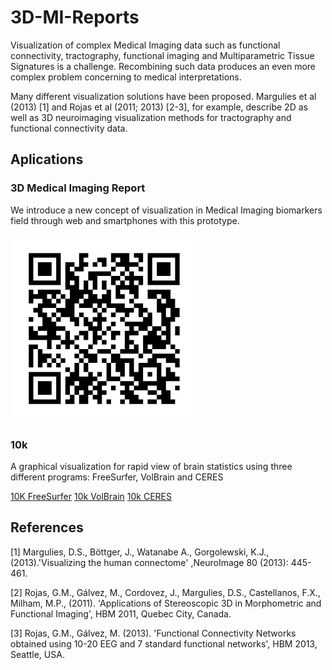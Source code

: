 # 3D-MI-Reports

Visualization of complex Medical Imaging data such as functional connectivity, tractography, functional imaging and Multiparametric Tissue Signatures is a challenge. Recombining such data produces an even more complex problem concerning to medical interpretations.

Many different visualization solutions have been proposed. Margulies et al (2013) [1] and Rojas et al (2011; 2013) [2-3], for example, describe 2D as well as 3D neuroimaging visualization methods for tractography and functional connectivity data.

## Aplications

### 3D Medical Imaging Report
We introduce a new concept of visualization in Medical Imaging biomarkers field through web and smartphones with this prototype.

[ ![QR-Brain-Edema](https://raw.githubusercontent.com/BIMCV-CSUSP/3D-MI-Reports/master/brain-visualization/generate.png)](https://bimcv-csusp.github.io/3D-MI-Reports/brain-visualization)

### 10k
A graphical visualization for rapid view of brain statistics using three different programs: FreeSurfer, VolBrain and CERES

[10K FreeSurfer](https://bimcv-csusp.github.io/3D-MI-Reports/brain-statistics/free-surfer/)
[10k VolBrain](https://bimcv-csusp.github.io/3D-MI-Reports/brain-statistics/free-surfer/index_volbrain.html)
[10k CERES](https://bimcv-csusp.github.io/3D-MI-Reports/brain-statistics/free-surfer/index_ceres.html)

## References
[1] Margulies, D.S., Böttger, J., Watanabe A., Gorgolewski, K.J., (2013).'Visualizing the human connectome' ,NeuroImage 80 (2013): 445-461.

[2] Rojas, G.M., Gálvez, M., Cordovez, J., Margulies, D.S., Castellanos, F.X., Milham, M.P., (2011). 'Applications of Stereoscopic 3D in Morphometric and Functional Imaging', HBM 2011, Quebec City, Canada.

[3] Rojas, G.M., Gálvez, M. (2013). 'Functional Connectivity Networks obtained using 10-20 EEG and 7 standard functional networks', HBM 2013, Seattle, USA.
